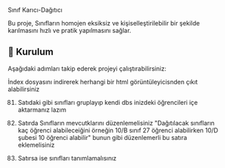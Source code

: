 Sınıf Karıcı-Dağıtıcı

Bu proje, Sınıfların homojen eksiksiz ve kişiselleştirilebilir bir şekilde karılmasını hızlı ve pratik yapılmasını sağlar.

## 🚀 Kurulum

Aşağıdaki adımları takip ederek projeyi çalıştırabilirsiniz:

İndex dosyasını indirerek herhangi bir html görüntüleyicisnden çıkıt alabilirsiniz 

81. Satıdaki gibi sınıfları gruplayıp kendi dbs inizdeki öğrencileri içe aktarmanız lazım

91. Satırda Sınıfların mevcutklarını düzenlemelisiniz "Dağıtılacak sınıfların kaç öğrenci alabileceiğini örneğin 10/B sınıf 27 öğrenci alabilirken 10/D şubesi 10 öğrenci alabilir" bunun gibi düzenlemerli bu satıra eklemelisiniz
92. Satırsa ise sınıfları tanımlamalısınız 
